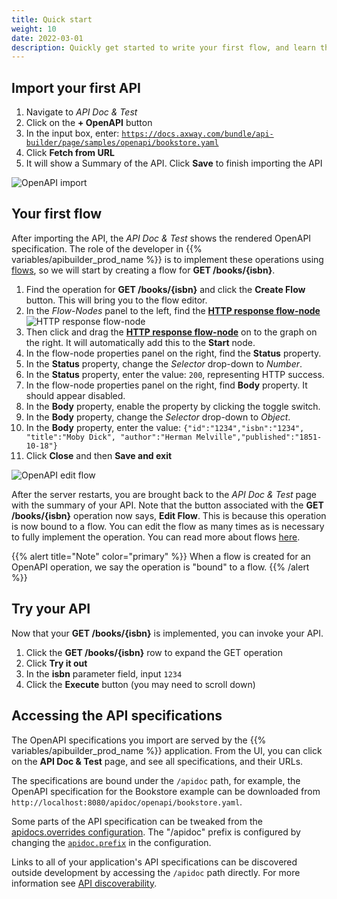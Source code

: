 ```yaml
---
title: Quick start
weight: 10
date: 2022-03-01
description: Quickly get started to write your first flow, and learn the basics of OpenAPI development.
---
```


## Import your first API

1. Navigate to _API Doc & Test_
1. Click on the **+ OpenAPI** button
1. In the input box, enter: [`https://docs.axway.com/bundle/api-builder/page/samples/openapi/bookstore.yaml`](/samples/openapi/bookstore.yaml)
1. Click **Fetch from URL**
1. It will show a Summary of the API. Click **Save** to finish importing the API

![OpenAPI import](/Images/openapi_quickstart_import.gif)

## Your first flow

After importing the API, the _API Doc & Test_ shows the rendered OpenAPI specification. The role of the developer in {{% variables/apibuilder_prod_name %}} is to implement these operations using [flows](/docs/developer_guide/flows), so we will start by creating a flow for **GET /books/{isbn}**.

1. Find the operation for **GET /books/{isbn}** and click the **Create Flow** button. This will bring you to the flow editor.
1. In the _Flow-Nodes_ panel to the left, find the [**HTTP response flow-node**](/docs/developer_guide/flows/flow_nodes/http_response_flow_node) ![HTTP response flow-node](/Images/flow_node_http_response.png)
1. Then click and drag the [**HTTP response flow-node**](/docs/developer_guide/flows/flow_nodes/http_response_flow_node) on to the graph on the right. It will automatically add this to the **Start** node.
1. In the flow-node properties panel on the right, find the **Status** property.
1. In the **Status** property, change the _Selector_ drop-down to _Number_.
1. In the **Status** property, enter the value: `200`, representing HTTP success.
1. In the flow-node properties panel on the right, find **Body** property. It should appear disabled.
1. In the **Body** property, enable the property by clicking the toggle switch.
1. In the **Body** property, change the _Selector_ drop-down to _Object_.
1. In the **Body** property, enter the value:
`{"id":"1234","isbn":"1234", "title":"Moby Dick", "author":"Herman Melville","published":"1851-10-18"}`
1. Click **Close** and then **Save and exit**

![OpenAPI edit flow](/Images/openapi_quickstart_flow.gif)

After the server restarts, you are brought back to the _API Doc & Test_ page with the summary of your API. Note that the button associated with the **GET /books/{isbn}** operation now says, **Edit Flow**. This is because this operation is now bound to a flow. You can edit the flow as many times as is necessary to fully implement the operation. You can read more about flows [here](/docs/developer_guide/flows).

{{% alert title="Note" color="primary" %}}
When a flow is created for an OpenAPI operation, we say the operation is "bound" to a flow.
{{% /alert %}}

## Try your API

Now that your **GET /books/{isbn}** is implemented, you can invoke your API.

1. Click the **GET /books/{isbn}** row to expand the GET operation
1. Click **Try it out**
1. In the **isbn** parameter field, input `1234`
1. Click the **Execute** button (you may need to scroll down)

## Accessing the API specifications

The OpenAPI specifications you import are served by the {{% variables/apibuilder_prod_name %}} application. From the UI, you can click on the **API Doc & Test** page, and see all specifications, and their URLs.

The specifications are bound under the `/apidoc` path, for example, the OpenAPI specification for the Bookstore example can be downloaded from `http://localhost:8080/apidoc/openapi/bookstore.yaml`.

Some parts of the API specification can be tweaked from the [apidocs.overrides configuration](/docs/developer_guide/project/configuration/project_configuration#apidoc). The "/apidoc" prefix is configured by changing the [`apidoc.prefix`](/docs/developer_guide/project/configuration/project_configuration#apidoc) in the configuration.

Links to all of your application's API specifications can be discovered outside development by accessing the `/apidoc` path directly. For more information see [API discoverability](/docs/best_practices/#api-discoverability).
